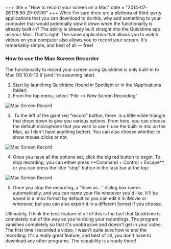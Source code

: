 +++
title = "How to record your screen on a Mac"
date = "2014-07-26T18:50:20-07:00"
+++
While I'm sure there are a plethora of third-party applications that you can download to do this, why add something to your computer that would potentially slow it down when the functionality is already built-in? The ability is already built straight into the Quicktime app on your Mac. That's right! The same application that allows you to watch videos on your computer also allows you to record your screen. It's remarkably simple, and best of all &#8212; free!

### How to use the Mac Screen Recorder

The functionality to record your screen using Quicktime is only built-in to Mac OS 10.6-10.9 (and I'm assuming later).

1. Start by launching Quicktime (found in Spotlight or in the /Applications folder)  
2. From the top menu, select &#8220;File &#8211;> New Screen Recording&#8221;

<img src="/img/post_images/record1.png" alt="Mac Screen Record" />

3.  To the left of the giant red &#8220;record&#8221; button, there  is a little while triangle that drops down to give you various options. From here, you can choose the default microphone that you wish to use (I use the built-in mic on the Mac, as I don't have anything better). You can also choose whether to show mouse clicks or not.

<img src="/img/post_images/record2.png" alt="Mac Screen Record" />

4. Once you have all the options set, click the big red button to begin. To stop recording, you can either press \*\*Command + Control + Escape\*\*, or you can press the little &#8220;stop&#8221; button in the task bar at the top:

<img src="/img/post_images/record3.png" alt="Mac Screen Record" />

5. Once you stop the recording, a &#8220;Save as&#8230;&#8221; dialog box opens automatically, and you can name your file whatever you'd like. It'll be saved in a .mov format by default so you can edit it in iMovie or wherever, but you can also export it in a different format if you choose.

Ultimately, I think the best feature of all of this is the fact that Quicktime is completely out of the way as you're doing your recordings. The program vanishes completely so that it's unobtrusive and doesn't get in your video. The first time I recorded a video, I wasn't quite sure how to end the recording. It's a really great feature, and best of all, you don't have to download any other programs. The capability is already there!